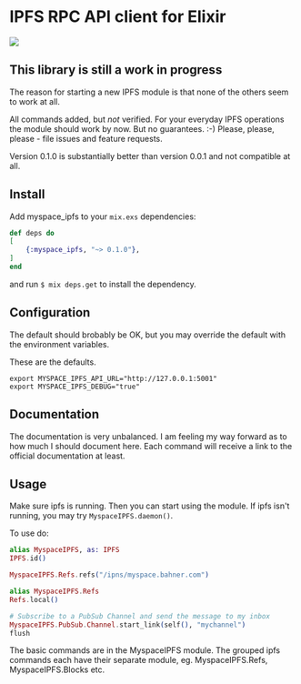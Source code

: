 # IPFS RPC API client for Elixir

![](https://ipfs.io/ipfs/QmQJ68PFMDdAsgCZvA1UVzzn18asVcf7HVvCDgpjiSCAse)

## This library is still a work in progress

The reason for starting a new IPFS module is that none of the others seem to work at all.

All commands added, but *not* verified. For your everyday IPFS operations the module should work by now. But no guarantees. :-) Please, please, please - file issues and feature requests.

Version 0.1.0 is substantially better than version 0.0.1 and not compatible at all.

## Install

Add myspace_ipfs to your `mix.exs` dependencies:
```elixir
def deps do
[
    {:myspace_ipfs, "~> 0.1.0"},
]
end
```

and run `$ mix deps.get` to install the dependency.

## Configuration

The default should brobably be OK, but you may override the default with the environment variables.

These are the defaults.
```
export MYSPACE_IPFS_API_URL="http://127.0.0.1:5001"
export MYSPACE_IPFS_DEBUG="true"
```

## Documentation
The documentation is very unbalanced. I am feeling my way forward as to how much I should document here. Each command will receive a link to the official documentation at least.

## Usage
Make sure ipfs is running. Then you can start using the module. If ipfs isn't running, you may try `MyspaceIPFS.daemon()`.

To use do:
```elixir
alias MyspaceIPFS, as: IPFS
IPFS.id()

MyspaceIPFS.Refs.refs("/ipns/myspace.bahner.com")

alias MyspaceIPFS.Refs
Refs.local()

# Subscribe to a PubSub Channel and send the message to my inbox
MyspaceIPFS.PubSub.Channel.start_link(self(), "mychannel")
flush
```

The basic commands are in the MyspaceIPFS module. The grouped ipfs commands each have their separate module, eg. MyspaceIPFS.Refs, MyspaceIPFS.Blocks etc.
